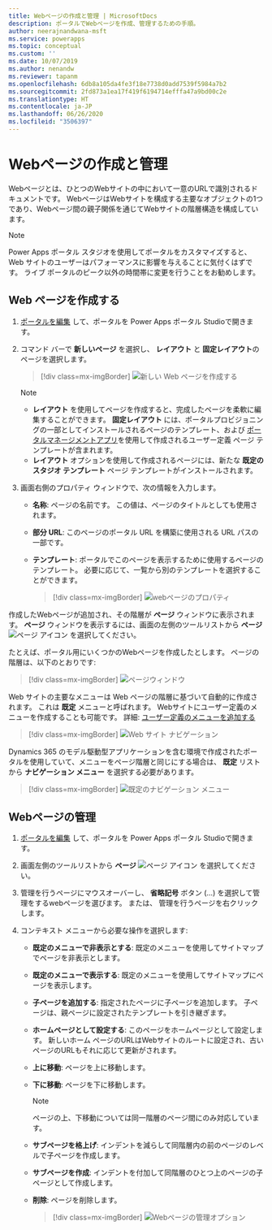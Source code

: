 ```yaml
---
title: Webページの作成と管理 | MicrosoftDocs
description: ポータルでWebページを作成、管理するための手順。
author: neerajnandwana-msft
ms.service: powerapps
ms.topic: conceptual
ms.custom: ''
ms.date: 10/07/2019
ms.author: nenandw
ms.reviewer: tapanm
ms.openlocfilehash: 6db8a105da4fe3f18e7738d0add7539f5984a7b2
ms.sourcegitcommit: 2fd873a1ea17f419f6194714efffa47a9bd00c2e
ms.translationtype: HT
ms.contentlocale: ja-JP
ms.lasthandoff: 06/26/2020
ms.locfileid: "3506397"
---
```

# <a name="create-and-manage-webpages"></a>Webページの作成と管理

Webページとは、ひとつのWebサイトの中において一意のURLで識別されるドキュメントです。 WebページはWebサイトを構成する主要なオブジェクトの1つであり、Webページ間の親子関係を通じてWebサイトの階層構造を構成しています。

> [!NOTE]
> Power Apps ポータル スタジオを使用してポータルをカスタマイズすると、Web サイトのユーザーはパフォーマンスに影響を与えることに気付くはずです。 ライブ ポータルのピーク以外の時間帯に変更を行うことをお勧めします。

## <a name="create-webpage"></a>Web ページを作成する

1.  [ポータルを編集](manage-existing-portals.md#edit) して、ポータルを Power Apps ポータル Studioで開きます。  

2.  コマンド バーで **新しいページ** を選択し、 **レイアウト** と **固定レイアウト**のページを選択します。

    > [!div class=mx-imgBorder]
    > ![新しい Web ページを作成する](media/create-webpage.png "新しい Web ページを作成する")

    > [!NOTE]
    > - **レイアウト** を使用してページを作成すると、完成したページを柔軟に編集することができます。 **固定レイアウト** には、ポータルプロビジョニングの一部としてインストールされるページのテンプレート、および [ポータルマネージメントアプリ](configure/configure-portal.md)を使用して作成されるユーザー定義 ページ テンプレートが含まれます。
    > - **レイアウト** オプションを使用して作成されるページには、新たな **既定のスタジオ テンプレート** ページ テンプレートがインストールされます。

3.  画面右側のプロパティ ウィンドウで、次の情報を入力します。

    - **名称**: ページの名前です。 この値は、ページのタイトルとしても使用されます。

    - **部分 URL**: このページのポータル URL を構築に使用される URL パスの一部です。

    - **テンプレート**: ポータルでこのページを表示するために使用するページのテンプレート。 必要に応じて、一覧から別のテンプレートを選択することができます。

        > [!div class=mx-imgBorder]
        > ![webページのプロパティ](media/webpage-props.png "Webページのプロパティ")

作成したWebページが追加され、その階層が **ページ** ウィンドウに表示されます。 **ページ** ウィンドウを表示するには、画面の左側のツールリストから **ページ** ![ページ アイコン](media/pages-icon.png "ページ アイコン") を選択してください。  

たとえば、ポータル用にいくつかのWebページを作成したとします。 ページの階層は、以下のとおりです:

> [!div class=mx-imgBorder]
> ![ページウィンドウ](media/pages-pane.png "ページ ウィンドウ")  

Web サイトの主要なメニューは Web ページの階層に基づいて自動的に作成されます。 これは **既定** メニューと呼ばれます。 Webサイトにユーザー定義のメニューを作成することも可能です。 詳細: [ユーザー定義のメニューを追加する](compose-page.md#add-a-custom-menu)

> [!div class=mx-imgBorder]
> ![Web サイト ナビゲーション](media/website-navigation.png "Webサイト ナビゲーション")

Dynamics 365 のモデル駆動型アプリケーションを含む環境で作成されたポータルを使用していて、メニューをページ階層と同じにする場合は、 **既定** リストから **ナビゲーション メニュー** を選択する必要があります。

> [!div class=mx-imgBorder]
> ![既定のナビゲーション メニュー](media/navigation-menu-default.png "既定のナビゲーション メニュー")

## <a name="manage-webpage"></a>Webページの管理

1.  [ポータルを編集](manage-existing-portals.md#edit) して、ポータルを Power Apps ポータル Studioで開きます。  

2.  画面左側のツールリストから **ページ** ![ページ アイコン](media/pages-icon.png "ページ アイコン") を選択してください。  

3.  管理を行うページにマウスオーバーし、 **省略記号** ボタン (…) を選択して管理をするwebページを選びます。 または、 管理を行うページを右クリックします。

4.  コンテキスト メニューから必要な操作を選択します:

    - **既定のメニューで非表示とする**: 既定のメニューを使用してサイトマップでページを非表示とします。

    - **既定のメニューで表示する**: 既定のメニューを使用してサイトマップにページを表示します。

    - **子ページを追加する**: 指定されたページに子ページを追加します。 子ページは、親ページに設定されたテンプレートを引き継ぎます。

    - **ホームページとして設定する**: このページをホームページとして設定します。 新しいホーム ページのURLはWebサイトのルートに設定され、古いページのURLもそれに応じて更新がされます。

    - **上に移動**: ページを上に移動します。

    - **下に移動**: ページを下に移動します。

        > [!NOTE]
        > ページの上、下移動については同一階層のページ間にのみ対応しています。

    - **サブページを格上げ**: インデントを減らして同階層内の前のページのレベルで子ページを作成します。

    - **サブページを作成**: インデントを付加して同階層のひとつ上のページの子ページとして作成します。

    - **削除**: ページを削除します。

        > [!div class=mx-imgBorder]
        > ![Webページの管理オプション](media/webpage-manage-options.png "Webページの管理オプション")  





